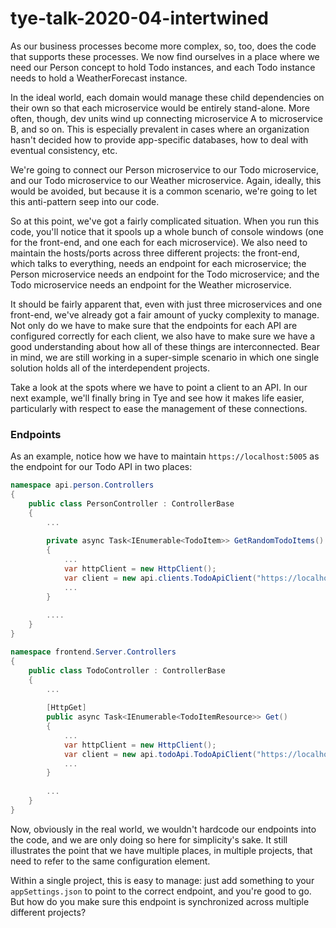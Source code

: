 # tye-talk-2020-04-intertwined
As our business processes become more complex, so, too, does the code that supports these processes.  We now find ourselves in a place where we need our Person concept to hold Todo instances, and each Todo instance needs to hold a WeatherForecast instance.

In the ideal world, each domain would manage these child dependencies on their own so that each microservice would be entirely stand-alone.  More often, though, dev units wind up connecting microservice A to microservice B, and so on.  This is especially prevalent in cases where an organization hasn't decided how to provide app-specific databases, how to deal with eventual consistency, etc.  

We're going to connect our Person microservice to our Todo microservice, and our Todo microservice to our Weather microservice.  Again, ideally, this would be avoided, but because it is a common scenario, we're going to let this anti-pattern seep into our code.

So at this point, we've got a fairly complicated situation.  When you run this code, you'll notice that it spools up a whole bunch of console windows (one for the front-end, and one each for each microservice).  We also need to maintain the hosts/ports across three different projects: the front-end, which talks to everything, needs an endpoint for each microservice; the Person microservice needs an endpoint for the Todo microservice; and the Todo microservice needs an endpoint for the Weather microservice.

It should be fairly apparent that, even with just three microservices and one front-end, we've already got a fair amount of yucky complexity to manage.  Not only do we have to make sure that the endpoints for each API  are configured correctly for each client, we also have to make sure we have a good understanding about how all of these things are interconnected.  Bear in mind, we are still working in a super-simple scenario in which one single solution holds all of the interdependent projects.

Take a look at the spots where we have to point a client to an API.  In our next example, we'll finally bring in Tye and see how it makes life easier, particularly with respect to ease the management of these connections.

### Endpoints
As an example, notice how we have to maintain `https://localhost:5005` as the endpoint for our Todo API in two places:

```csharp
namespace api.person.Controllers
{
    public class PersonController : ControllerBase
    {
        ...
        
        private async Task<IEnumerable<TodoItem>> GetRandomTodoItems()
        {
            ...
            var httpClient = new HttpClient();
            var client = new api.clients.TodoApiClient("https://localhost:5005", httpClient);
            ...
        }
        
        ....
    }
}
```
```csharp
namespace frontend.Server.Controllers
{
    public class TodoController : ControllerBase
    {
        ...
        
        [HttpGet]
        public async Task<IEnumerable<TodoItemResource>> Get()
        {
            ...
            var httpClient = new HttpClient();
            var client = new api.todoApi.TodoApiClient("https://localhost:5005", httpClient);
            ...
        }
        
        ...
    }
}
```

Now, obviously in the real world, we wouldn't hardcode our endpoints into the code, and we are only doing so here for simplicity's sake.  It still illustrates the point that we have multiple places, in multiple projects, that need to refer to the same configuration element.

Within a single project, this is easy to manage: just add something to your `appSettings.json` to point to the correct endpoint, and you're good to go.  But how do you make sure this endpoint is synchronized across multiple different projects?
